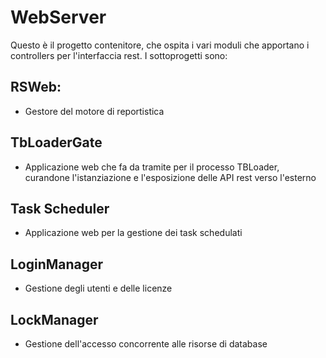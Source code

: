 # WebServer
Questo è il progetto contenitore, che ospita i vari moduli che apportano i controllers per l'interfaccia rest.
I sottoprogetti sono:


## RSWeb:
*  Gestore del motore di reportistica

## TbLoaderGate
*  Applicazione web che fa da tramite per il processo TBLoader, curandone l'istanziazione e l'esposizione delle API rest verso l'esterno

## Task Scheduler
*   Applicazione web per la gestione dei task schedulati

## LoginManager
*   Gestione degli utenti e delle licenze

## LockManager
*   Gestione dell'accesso concorrente alle risorse di database
